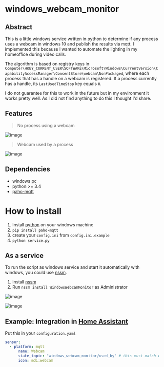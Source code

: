 # windows_webcam_monitor

## Abstract

This is a little windows service written in python to determine if any process uses a webcam in windows 10 and publish the results via mqtt. I implemented this because I wanted to automate the lighting in my homeoffice during video calls.

The algorithm is based on registry keys in `Computer\HKEY_CURRENT_USER\SOFTWARE\Microsoft\Windows\CurrentVersion\CapabilityAccessManager\ConsentStore\webcam\NonPackaged`, where each process that has a handle on a webcam is registered. If a process currently has a handle, its `LastUsedTimeStop` key equals `0`.

I do not guarantee for this to work in the future but in my environment it works pretty well. As I did not find anything to do this I thought I'd share.

## Features

> No process using a webcam

![image](https://user-images.githubusercontent.com/10167243/106604637-311a3900-6560-11eb-830a-997270f39eff.png)

> Webcam used by a process

![image](https://user-images.githubusercontent.com/10167243/106613749-d508e200-656a-11eb-8b22-020f54a00df3.png)

## Dependencies

- windows pc
- python >= 3.4
- [paho-mqtt](https://pypi.org/project/paho-mqtt/)

# How to install

1. Install [python](https://www.python.org/downloads/windows/) on your windows machine
2. `pip install paho-mqtt`
3. create your `config.ini` from `config.ini.example`
4. `python service.py`

## As a service

To run the script as windows service and start it automatically with windows, you could use [nssm](http://nssm.cc/download).

1. Install [nssm](http://nssm.cc/download)
2. Run `nssm install WindowsWebcamMonitor` as Administrator

![image](https://user-images.githubusercontent.com/10167243/106614925-31b8cc80-656c-11eb-9bf5-fd55f859683b.png)

![image](https://user-images.githubusercontent.com/10167243/106615271-92480980-656c-11eb-9b44-badbcefcbf14.png)

## Example: Integration in [Home Assistant](https://www.home-assistant.io/)

Put this in your `configuration.yaml`

```yml
sensor:
  - platform: mqtt
      name: Webcam
      state_topic: "windows_webcam_monitor/used_by" # this must match with "path" in config.ini
      icon: mdi:webcam
```